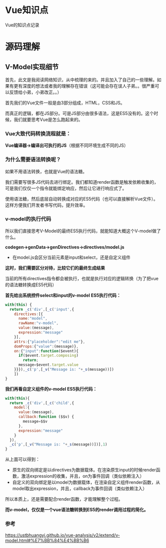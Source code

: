 # Vue知识点

Vue的知识点记录

# 源码理解

## V-Model实现细节

首先，此文是我阅读网络知识，从中梳理的来的。并且加入了自己的一些理解。如果有更有深度的想法或者我的理解存在错误（这可能会存在误人子弟。。很严重可以反馈给小弟，小弟改正。。）

首先我们的Vue文件一般是由3部分组成，HTML，CSS和JS。

而真正的逻辑，都在JS部分。可是JS部分由很多语法，这是ES5没有的。这个时候，我们就要思考Vue是怎么跑起来的。

### **Vue大致代码转换流程就是：**

**Vue编译器->编译出可执行的JS**（根据不同环境生成不同的JS）

### 为什么需要语法转换呢？

如果不用语法转换，也就是Vue的语法糖。

我们需要写很多JS代码去进行绑定。我们都知道render函数是触发依赖收集的，可是我们仅仅一个指令就能绑定响应，然后让它进行响应式了。

使用语法糖，然后底层自动转换成对应的ES5代码（也可以直接解析Vue文件）。这样方便我们开发者书写代码，提升效率。

### v-model的执行代码

所以我们直接思考V-Model的最终ES5执行代码，就能知道大概这个V-model做了什么。

**codegen->genData->genDirectives->directives/model.js**

- 在model.js会区分当前元素是input和select，还是自定义组件

**这时，我们需要区分对待，比较它们的最终生成结果**

当前的所有directives指令都会被执行，也就是执行对应的逻辑转换（为了把vue的语法糖转换成ES5代码）

**首先给出系统控件select和input的v-model ES5执行代码：**

```js
with(this) {
  return _c('div',[_c('input',{
    directives:[{
      name:"model",
      rawName:"v-model",
      value:(message),
      expression:"message"
    }],
    attrs:{"placeholder":"edit me"},
    domProps:{"value":(message)},
    on:{"input":function($event){
      if($event.target.composing)
        return;
      message=$event.target.value
    }}}),_c('p',[_v("Message is: "+_s(message))])
    ])
}
```

**我们再看自定义组件的v-model ES5执行代码：**

```js
with(this){
  return _c('div',[_c('child',{
    model:{
      value:(message),
      callback:function ($$v) {
        message=$$v
      },
      expression:"message"
    }
  }),
  _c('p',[_v("Message is: "+_s(message))])],1)
}
```

从上面可以得到：

- 原生的双向绑定是以directives为数据载体。在渲染原生input的时候render函数，激活expression的收集，并且，on为事件回调（类似依赖注入）
- 自定义的双向绑定是以model为数据载体，在渲染自定义组件render函数，从model取出expression，并且，callback为事件回调（类似依赖注入）

所以本质上，还是需要配合render函数，才能理解整个过程。

**而v-model，仅仅是一个vue语法糖转换到ES5的render调用过程的简化。**

### 参考

https://ustbhuangyi.github.io/vue-analysis/v2/extend/v-model.html#%E7%BB%84%E4%BB%B6